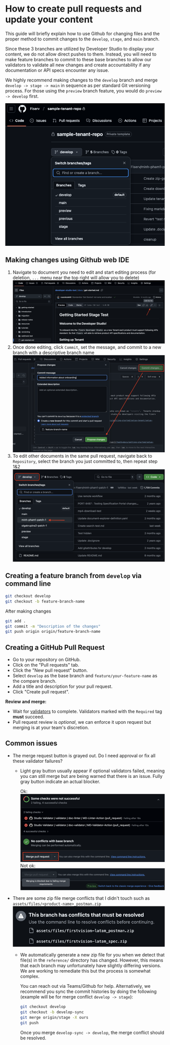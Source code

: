 # How to create pull requests and update your content

This guide will briefly explain how to use Github for changing files and the proper method to commit changes to the `develop`, `stage`, and `main` branch.

Since these 3 branches are utilized by Developer Studio to display your content, we do not allow direct pushes to them. Instead, you will need to make feature branches to commit to these base branches to allow our validators to validate all new changes and create accountability if any documentation or API specs encounter any issue.

We highly recommend making changes to the `develop` branch and merge `develop -> stage -> main` in sequence as per standard Git versioning process. For those using the `preview` branch feature, you would do `preview -> develop` first.

![git branches](assets/images/github/github-branches.png "git branches")

## Making changes using Github web IDE

1. Navigate to document you need to edit and start editing process (for deletion, `...` menu near the top right will allow you to delete)
  ![Edit document](assets/images/github/edit-document.png)
2. Once done editing, click `Commit`, set the message, and commit to a new branch with a descriptive branch name
  ![Commit document](assets/images/github/commit-changes.png)
3. To edit other documents in the same pull request, navigate back to `Repository`, select the branch you just committed to, then repeat step 1&2
  ![Make additional commit](assets/images/github/select-branch.png)

## Creating a feature branch from `develop` via command line

```bash
git checkout develop
git checkout -b feature-branch-name
```

After making changes

```bash
git add .
git commit -m "Description of the changes"
git push origin origin/feature-branch-name
```

## Creating a GitHub Pull Request

- Go to your repository on GitHub.
- Click on the "Pull requests" tab.
- Click the "New pull request" button.
- Select `develop` as the base branch and `feature/your-feature-name` as the compare branch.
- Add a title and description for your pull request.
- Click "Create pull request".

**Review and merge:**

- Wait for [validators](validator/studio-validators.md) to complete. Validators marked with the `Required` tag **must** succeed.
- Pull request review is _optional_, we can enforce it upon request but merging is at your team's discretion.

## Common issues

* The merge request button is grayed out. Do I need approval or fix all these validator failures?
  * Light gray button usually appear if optional validators failed, meaning you can still merge but are being warned that there is an issue. Fully gray button indicate an actual blocker.

    Ok: ![Optional failures](assets/images/github/optional-validator-failures.png "Ok to merge")
    Not ok: ![Blocking failures](assets/images/github/blocked-merge.png "Blocked due to validator")

* There are some zip file merge conflicts that I didn't touch such as `assets/files/<product-name>_postman.zip`
![API zip conflict](assets/images/github/API-zip-conflict.png)
  * We automatically generate a new zip file for you when we detect that file(s) in the `reference/` directory has changed. However, this means that each branch may unfortunately have slightly differing versions. We are working to remediate this but the process is somewhat complex.

    You can reach out via Teams/Github for help. Alternatively, we recommend you sync the commit histories by doing the following (example will be for merge conflict `develop -> stage`):
    ```bash
    git checkout develop
    git checkout -b develop-sync
    git merge origin/stage -X ours
    git push
    ```

    Once you merge `develop-sync -> develop`, the merge conflict should be resolved.
